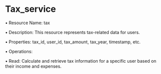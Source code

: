 # Tax_service
•	Resource Name: tax

•	Description: This resource represents tax-related data for users.

•	Properties: tax_id, user_id, tax_amount, tax_year, timestamp, etc.

•	Operations:

•	Read: Calculate and retrieve tax information for a specific user based on their income and expenses.

